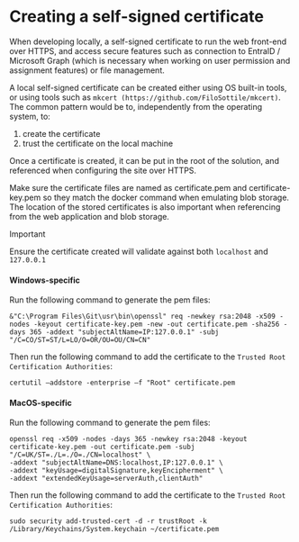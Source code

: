 # Creating a self-signed certificate

When developing locally, a self-signed certificate to run the web front-end over HTTPS, and access secure features such as connection to EntraID / Microsoft Graph (which is necessary when working on user permission and assignment features) or file management.

A local self-signed certificate can be created either using OS built-in tools, or using tools such as `mkcert (https://github.com/FiloSottile/mkcert)`.
The common pattern would be to, independently from the operating system, to:

1. create the certificate
2. trust the certificate on the local machine

Once a certificate is created, it can be put in the root of the solution, and referenced when configuring the site over HTTPS.

Make sure the certificate files are named as certificate.pem and certificate-key.pem so they match the docker command when emulating blob storage. The location of the stored certificates is also important when referencing from the web application and blob storage.

> [!IMPORTANT]
> Ensure the certificate created will validate against both `localhost` and `127.0.0.1`

#### Windows-specific

Run the following command to generate the pem files:

```shell
&"C:\Program Files\Git\usr\bin\openssl" req -newkey rsa:2048 -x509 -nodes -keyout certificate-key.pem -new -out certificate.pem -sha256 -days 365 -addext "subjectAltName=IP:127.0.0.1" -subj "/C=CO/ST=ST/L=LO/O=OR/OU=OU/CN=CN"
```

Then run the following command to add the certificate to the `Trusted Root Certification Authorities`:

```shell
certutil –addstore -enterprise –f "Root" certificate.pem
```

#### MacOS-specific

Run the following command to generate the pem files:

```shell
openssl req -x509 -nodes -days 365 -newkey rsa:2048 -keyout certificate-key.pem -out certificate.pem -subj "/C=UK/ST=./L=./O=./CN=localhost" \
-addext "subjectAltName=DNS:localhost,IP:127.0.0.1" \
-addext "keyUsage=digitalSignature,keyEncipherment" \
-addext "extendedKeyUsage=serverAuth,clientAuth"
```

Then run the following command to add the certificate to the `Trusted Root Certification Authorities`:

```shell
sudo security add-trusted-cert -d -r trustRoot -k /Library/Keychains/System.keychain ~/certificate.pem
```
